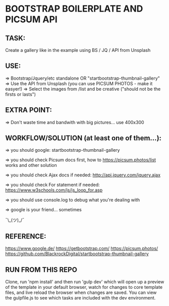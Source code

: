 
# BOOTSTRAP BOILERPLATE AND PICSUM API

## TASK: 

Create a gallery like in the example using BS / JQ / API from Unsplash

## USE: 

=> Bootstrap/Jquery/etc standalone OR "startbootstrap-thumbnail-gallery"
=> Use the API from Unsplash (you can use PICSUM PHOTOS - make it easyer!)
=> Select the images from /list and be creative ("should not be the firsts or lasts")


## EXTRA POINT:

=> Don't waste time and bandwith with big pictures... use 400x300


## WORKFLOW/SOLUTION (at least one of them...):

=> you should google: startbootstrap-thumbnail-gallery

=> you should check Picsum docs first, how to https://picsum.photos/list works and other solution

=> you should check Ajax docs if needed: http://api.jquery.com/jquery.ajax

=> you should check For statement if needed: https://www.w3schools.com/js/js_loop_for.asp

=> you should use console.log to debug what you're dealing with

=> google is your friend... sometimes


¯\\\_(ツ)\_/¯ 


## REFERENCE:

https://www.google.de/
https://getbootstrap.com/
https://picsum.photos/
https://github.com/BlackrockDigital/startbootstrap-thumbnail-gallery

## RUN FROM THIS REPO

Clone, run 'npm install' and then run 'gulp dev' which will open up a preview of the template in your default browser, watch for changes to core template files, and live reload the browser when changes are saved. You can view the gulpfile.js to see which tasks are included with the dev environment.